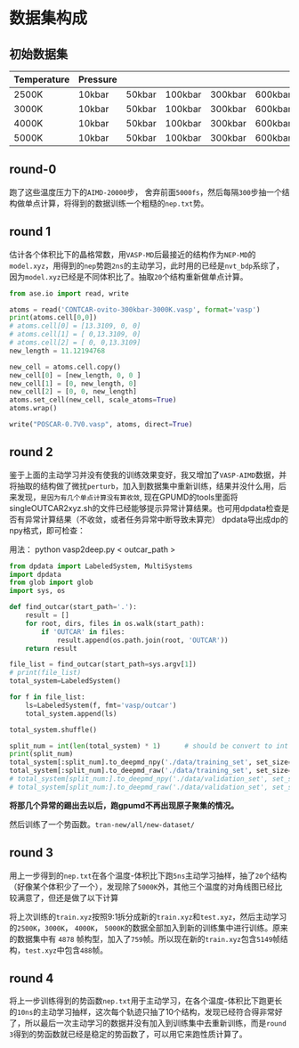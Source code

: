 
# 数据集构成
## 初始数据集
| Temperature | Pressure |        |         |         |         |          |          |
|-------------|----------|--------|---------|---------|---------|----------|----------|
| 2500K       | 10kbar   | 50kbar | 100kbar | 300kbar | 600kbar |          |          |
| 3000K       | 10kbar   | 50kbar | 100kbar | 300kbar | 600kbar | 900kbar  |          |
| 4000K       | 10kbar   | 50kbar | 100kbar | 300kbar | 600kbar | 1000kbar | 1300kbar |
| 5000K       | 10kbar   | 50kbar | 100kbar | 300kbar | 600kbar | 1000kbar | 1400kbar |

## round-0
跑了这些温度压力下的`AIMD-20000`步， 舍弃前面`5000fs`，然后每隔`300`步抽一个结构做单点计算，将得到的数据训练一个粗糙的`nep.txt`势。

## round 1
估计各个体积比下的晶格常数，用`VASP-MD`后最接近的结构作为`NEP-MD`的`model.xyz`，用得到的`nep`势跑`2ns`的主动学习，此时用的已经是`nvt_bdp`系综了，因为`model.xyz`已经是不同体积比了。抽取`20`个结构重新做单点计算。
```python
from ase.io import read, write

atoms = read('CONTCAR-ovito-300kbar-3000K.vasp', format='vasp')
print(atoms.cell[0,0])
# atoms.cell[0] = [13.3109, 0, 0]
# atoms.cell[1] = [ 0,13.3109, 0]
# atoms.cell[2] = [ 0, 0,13.3109]
new_length = 11.12194768

new_cell = atoms.cell.copy()
new_cell[0] = [new_length, 0, 0 ]
new_cell[1] = [0, new_length, 0]
new_cell[2] = [0, 0, new_length]
atoms.set_cell(new_cell, scale_atoms=True)
atoms.wrap()

write("POSCAR-0.7V0.vasp", atoms, direct=True)
```

## round 2
鉴于上面的主动学习并没有使我的训练效果变好，我又增加了`VASP-AIMD`数据，并将抽取的结构做了微扰`perturb`，加入到数据集中重新训练，结果并没什么用，后来发现，`是因为有几个单点计算没有算收敛`, 现在GPUMD的tools里面将singleOUTCAR2xyz.sh的文件已经能够提示异常计算结果。也可用dpdata检查是否有异常计算结果（不收敛，或者任务异常中断导致未算完）
dpdata导出成dp的npy格式，即可检查：

用法： python vasp2deep.py < outcar_path >

```python
from dpdata import LabeledSystem, MultiSystems
import dpdata
from glob import glob
import sys, os

def find_outcar(start_path='.'):
    result = []
    for root, dirs, files in os.walk(start_path):
        if 'OUTCAR' in files:
            result.append(os.path.join(root, 'OUTCAR'))
    return result

file_list = find_outcar(start_path=sys.argv[1])
# print(file_list)
total_system=LabeledSystem()

for f in file_list:
    ls=LabeledSystem(f, fmt='vasp/outcar')
    total_system.append(ls)

total_system.shuffle()

split_num = int(len(total_system) * 1)      # should be convert to int
print(split_num)
total_system[:split_num].to_deepmd_npy('./data/training_set', set_size=2000)
total_system[:split_num].to_deepmd_raw('./data/training_set', set_size=2000)
# total_system[split_num:].to_deepmd_npy('./data/validation_set', set_size=500)
# total_system[split_num:].to_deepmd_raw('./data/validation_set', set_size=500)
```

**将那几个异常的踢出去以后，跑gpumd不再出现原子聚集的情况。**

然后训练了一个势函数。`tran-new/all/new-dataset/`

## round 3
用上一步得到的`nep.txt`在各个温度-体积比下跑`5ns`主动学习抽样，抽了`20`个结构（好像某个体积少了一个），发现除了`5000K`外，其他三个温度的对角线图已经比较满意了，但还是做了以下计算

将上次训练的`train.xyz`按照9:1拆分成新的`train.xyz`和`test.xyz`，然后主动学习的`2500K`，`3000K`， `4000K`， `5000K`的数据全部加入到新的训练集中进行训练。原来的数据集中有 `4878` 帧构型，加入了`759`帧。所以现在新的`train.xyz`包含`5149`帧结构，`test.xyz`中包含`488`帧。

## round 4
将上一步训练得到的势函数`nep.txt`用于主动学习，在各个温度-体积比下跑更长的`10ns`的主动学习抽样，这次每个轨迹只抽了10个结构，发现已经符合得非常好了，所以最后一次主动学习的数据并没有加入到训练集中去重新训练，而是`round 3`得到的势函数就已经是稳定的势函数了，可以用它来跑性质计算了。
